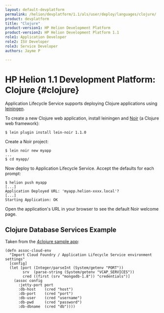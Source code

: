```yaml
---
layout: default-devplatform
permalink: /helion/devplatform/1.1/als/user/deploy/languages/clojure/
product: devplatform
title: "Clojure"
product-version1: HP Helion Development Platform
product-version2: HP Helion Development Platform 1.1
role1: Application Developer 
role2: ISV Developer
role3: Service Developer
authors: Jayme P

---
```

<!--PUBLISHED-->

# HP Helion 1.1 Development Platform: Clojure {#clojure}

Application Lifecycle Service supports deploying Clojure applications using
[leiningen](https://github.com/technomancy/leiningen).

To create a new Clojure web application, install leiningen and
[Noir](http://webnoir.org/) (a Clojure web framework):

    $ lein plugin install lein-noir 1.1.0

Create a Noir project:

    $ lein noir new myapp
    ...
    $ cd myapp/

Now deploy to Application Lifecycle Service. Accept the defaults for each prompt:

    $ helion push myapp
    [...]
    Application Deployed URL: 'myapp.helion-xxxx.local'?
    [...]
    Starting Application: OK

Open the application's URL in your browser to see the default Noir welcome
page.

Clojure Database Services Example[](#clojure-database-services-example "Permalink to this headline")
-----------------------------------------------------------------------------------------------------

Taken from the [4clojure sample
app](https://github.com/Stackato-Apps/4clojure/blob/stackato/src/foreclojure/config.clj#L6):

    (defn assoc-cloud-env
      "Import Cloud Foundry / Application Lifecycle Service environment settings"
      [config]
      (let [port (Integer/parseInt (System/getenv "PORT"))
            srv  (parse-string (System/getenv "VCAP_SERVICES"))
            cred ((first (srv "mongodb-1.8")) "credentials")]
        (assoc config
          :jetty-port port
          :db-host    (cred "host")
          :db-port    (cred "port")
          :db-user    (cred "username")
          :db-pwd     (cred "password")
          :db-dbname  (cred "db"))))
